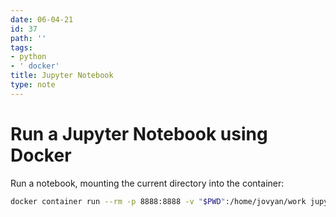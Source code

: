 ```yaml
---
date: 06-04-21
id: 37
path: ''
tags:
- python
- ' docker'
title: Jupyter Notebook
type: note
---
```


# Run a Jupyter Notebook using Docker
Run a notebook, mounting the current directory into the container:

```bash
docker container run --rm -p 8888:8888 -v "$PWD":/home/jovyan/work jupyter/minimal-notebook
```